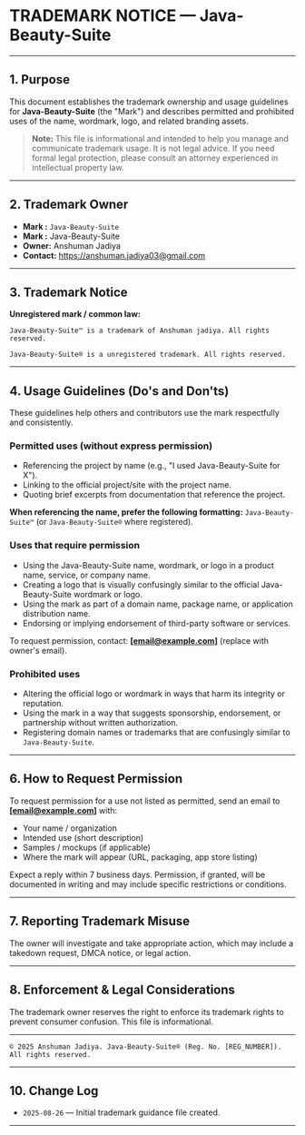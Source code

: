 # TRADEMARK NOTICE — Java-Beauty-Suite


---

## 1. Purpose

This document establishes the trademark ownership and usage guidelines for **Java-Beauty-Suite** (the "Mark") and describes permitted and prohibited uses of the name, wordmark, logo, and related branding assets.

> **Note:** This file is informational and intended to help you manage and communicate trademark usage. It is not legal advice. If you need formal legal protection, please consult an attorney experienced in intellectual property law.

---

## 2. Trademark Owner 

* **Mark :** `Java-Beauty-Suite`
* **Mark :** Java-Beauty-Suite 
* **Owner:** Anshuman Jadiya
* **Contact:** https://anshuman.jadiya03@gmail.com


---

## 3. Trademark Notice 



**Unregistered mark / common law:**

```
Java-Beauty-Suite™ is a trademark of Anshuman jadiya. All rights reserved.
```



```
Java-Beauty-Suite® is a unregistered trademark. All rights reserved.
```



---

## 4. Usage Guidelines (Do's and Don'ts)

These guidelines help others and contributors use the mark respectfully and consistently.

### Permitted uses (without express permission)

* Referencing the project by name (e.g., "I used Java-Beauty-Suite for X").
* Linking to the official project/site with the project name.
* Quoting brief excerpts from documentation that reference the project.

**When referencing the name, prefer the following formatting:** `Java-Beauty-Suite™` (or `Java-Beauty-Suite®` where registered).

### Uses that require permission

* Using the Java-Beauty-Suite name, wordmark, or logo in a product name, service, or company name.
* Creating a logo that is visually confusingly similar to the official Java-Beauty-Suite wordmark or logo.
* Using the mark as part of a domain name, package name, or application distribution name.
* Endorsing or implying endorsement of third-party software or services.

To request permission, contact: **\[[email@example.com](mailto:email@example.com)]** (replace with owner's email).

### Prohibited uses

* Altering the official logo or wordmark in ways that harm its integrity or reputation.
* Using the mark in a way that suggests sponsorship, endorsement, or partnership without written authorization.
* Registering domain names or trademarks that are confusingly similar to `Java-Beauty-Suite`.

---


## 6. How to Request Permission

To request permission for a use not listed as permitted, send an email to **\[[email@example.com](mailto:email@example.com)]** with:

* Your name / organization
* Intended use (short description)
* Samples / mockups (if applicable)
* Where the mark will appear (URL, packaging, app store listing)

Expect a reply within 7 business days. Permission, if granted, will be documented in writing and may include specific restrictions or conditions.

---

## 7. Reporting Trademark Misuse


The owner will investigate and take appropriate action, which may include a takedown request, DMCA notice, or legal action.

---

## 8. Enforcement & Legal Considerations

The trademark owner reserves the right to enforce its trademark rights to prevent consumer confusion. This file is informational.



---


```
© 2025 Anshuman Jadiya. Java-Beauty-Suite® (Reg. No. [REG_NUMBER]). All rights reserved.
```

---

## 10. Change Log

* `2025-08-26` — Initial trademark guidance file created.

---




